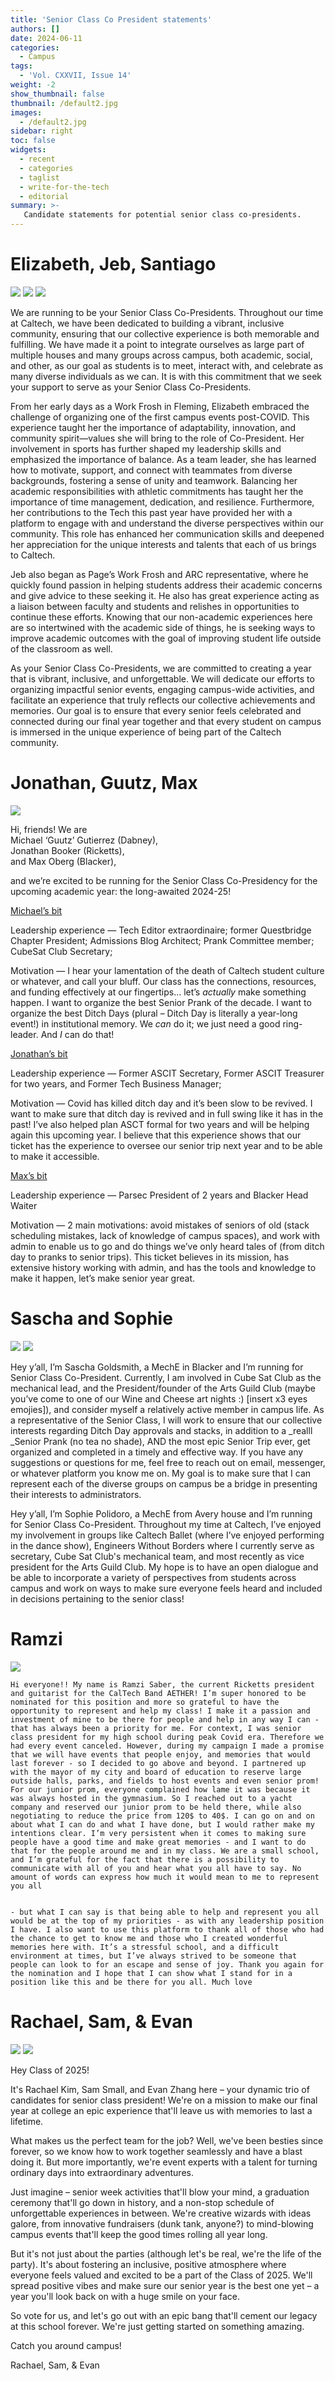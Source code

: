 ```yaml
---
title: 'Senior Class Co President statements'
authors: []
date: 2024-06-11
categories:
  - Campus
tags:
  - 'Vol. CXXVII, Issue 14'
weight: -2
show_thumbnail: false
thumbnail: /default2.jpg
images:
  - /default2.jpg
sidebar: right
toc: false
widgets:
  - recent
  - categories
  - taglist
  - write-for-the-tech
  - editorial
summary: >-
   Candidate statements for potential senior class co-presidents.
---
```


# Elizabeth, Jeb, Santiago

![](/img/2024/jun11/Elizabeth.jpeg)
![](/img/2024/jun11/Jeb.jpeg)
![](/img/2024/jun11/Santiago.jpeg)

We are running to be your Senior Class Co-Presidents. Throughout our time at Caltech, we have been dedicated to building a vibrant, inclusive community, ensuring that our collective experience is both memorable and fulfilling. We have made it a point to integrate ourselves as large part of multiple houses and many groups across campus, both academic, social, and other, as our goal as students is to meet, interact with, and celebrate as many diverse individuals as we can. It is with this commitment that we seek your support to serve as your Senior Class Co-Presidents.

From her early days as a Work Frosh in Fleming, Elizabeth embraced the challenge of organizing one of the first campus events post-COVID. This experience taught her the importance of adaptability, innovation, and community spirit—values she will bring to the role of Co-President. Her involvement in sports has further shaped my leadership skills and emphasized the importance of balance. As a team leader, she has learned how to motivate, support, and connect with teammates from diverse backgrounds, fostering a sense of unity and teamwork. Balancing her academic responsibilities with athletic commitments has taught her the importance of time management, dedication, and resilience. Furthermore, her contributions to the Tech this past year have provided her with a platform to engage with and understand the diverse perspectives within our community. This role has enhanced her communication skills and deepened her appreciation for the unique interests and talents that each of us brings to Caltech.

Jeb also began as Page’s Work Frosh and ARC representative, where he quickly found passion in helping students address their academic concerns and give advice to these seeking it. He also has great experience acting as a liaison between faculty and students and relishes in opportunities to continue these efforts. Knowing that our non-academic experiences here are so intertwined with the academic side of things, he is seeking ways to improve academic outcomes with the goal of improving student life outside of the classroom as well.

As your Senior Class Co-Presidents, we are committed to creating a year that is vibrant, inclusive, and unforgettable. We will dedicate our efforts to organizing impactful senior events, engaging campus-wide activities, and facilitate an experience that truly reflects our collective achievements and memories. Our goal is to ensure that every senior feels celebrated and connected during our final year together and that every student on campus is immersed in the unique experience of being part of the Caltech community.


# Jonathan, Guutz, Max
![](/img/2024/jun11/Jonathan_Guutz_Max.jpg)

Hi, friends! We are  
Michael ‘Guutz’ Gutierrez (Dabney),  
Jonathan Booker (Ricketts),  
and Max Oberg (Blacker),

and we’re excited to be running for the Senior Class Co-Presidency for the upcoming academic year: the long-awaited 2024-25!

<span style="text-decoration:underline;">Michael’s bit</span>

Leadership experience — Tech Editor extraordinaire; former Questbridge Chapter President; Admissions Blog Architect; Prank Committee member; CubeSat Club Secretary;

Motivation — I hear your lamentation of the death of Caltech student culture or whatever, and call your bluff. Our class has the connections, resources, and funding effectively at our fingertips… let’s _actually_ make something happen. I want to organize the best Senior Prank of the decade. I want to organize the best Ditch Days (plural – Ditch Day is literally a year-long event!) in institutional memory. We _can_ do it; we just need a good ring-leader. And _I_ can do that!

<span style="text-decoration:underline;">Jonathan’s bit</span>

Leadership experience — Former ASCIT Secretary, Former ASCIT Treasurer for two years, and Former Tech Business Manager;

Motivation — Covid has killed ditch day and it’s been slow to be revived. I want to make sure that ditch day is revived and in full swing like it has in the past! I’ve also helped plan ASCT formal for two years and will be helping again this upcoming year. I believe that this experience shows that our ticket has the experience to oversee our senior trip next year and to be able to make it accessible.

<span style="text-decoration:underline;">Max’s bit</span>

Leadership experience — Parsec President of 2 years and Blacker Head Waiter

Motivation — 2 main motivations: avoid mistakes of seniors of old (stack scheduling mistakes, lack of knowledge of campus spaces), and work with admin to enable us to go and do things we’ve only heard tales of (from ditch day to pranks to senior trips). This ticket believes in its mission, has extensive history working with admin, and has the tools and knowledge to make it happen, let’s make senior year great.

# Sascha and Sophie
![](/img/2024/jun11/Sascha.jpeg)
![](/img/2024/jun11/Sophie.jpeg)

Hey y’all, I’m Sascha Goldsmith, a MechE in Blacker and I’m running for Senior Class Co-President. Currently, I am involved in Cube Sat Club as the mechanical lead, and the President/founder of the Arts Guild Club (maybe you’ve come to one of our Wine and Cheese art nights :) [insert x3 eyes emojies]), and consider myself a relatively active member in campus life. As a representative of the Senior Class, I will work to ensure that our collective interests regarding Ditch Day approvals and stacks, in addition to a _realll _Senior Prank (no tea no shade), AND the most epic Senior Trip ever, get organized and completed in a timely and effective way. If you have any suggestions or questions for me, feel free to reach out on email, messenger, or whatever platform you know me on. My goal is to make sure that I can represent each of the diverse groups on campus be a bridge in presenting their interests to administrators.

Hey y’all, I’m Sophie Polidoro, a MechE from Avery house and I’m running for Senior Class Co-President. Throughout my time at Caltech, I’ve enjoyed my involvement in groups like Caltech Ballet (where I’ve enjoyed performing in the dance show), Engineers Without Borders where I currently serve as secretary, Cube Sat Club's mechanical team, and most recently as vice president for the Arts Guild Club. My hope is to have an open dialogue and be able to incorporate a variety of perspectives from students across campus and work on ways to make sure everyone feels heard and included in decisions pertaining to the senior class!


# Ramzi
![](/img/2024/jun11/Ramzi.jpeg)

    Hi everyone!! My name is Ramzi Saber, the current Ricketts president and guitarist for the CalTech Band AETHER! I’m super honored to be nominated for this position and more so grateful to have the opportunity to represent and help my class! I make it a passion and investment of mine to be there for people and help in any way I can - that has always been a priority for me. For context, I was senior class president for my high school during peak Covid era. Therefore we had every event canceled. However, during my campaign I made a promise that we will have events that people enjoy, and memories that would last forever - so I decided to go above and beyond. I partnered up with the mayor of my city and board of education to reserve large outside halls, parks, and fields to host events and even senior prom! For our junior prom, everyone complained how lame it was because it was always hosted in the gymnasium. So I reached out to a yacht company and reserved our junior prom to be held there, while also negotiating to reduce the price from 120$ to 40$. I can go on and on about what I can do and what I have done, but I would rather make my intentions clear. I’m very persistent when it comes to making sure people have a good time and make great memories - and I want to do that for the people around me and in my class. We are a small school, and I’m grateful for the fact that there is a possibility to communicate with all of you and hear what you all have to say. No amount of words can express how much it would mean to me to represent you all


    - but what I can say is that being able to help and represent you all would be at the top of my priorities - as with any leadership position I have. I also want to use this platform to thank all of those who had the chance to get to know me and those who I created wonderful memories here with. It’s a stressful school, and a difficult environment at times, but I’ve always strived to be someone that people can look to for an escape and sense of joy. Thank you again for the nomination and I hope that I can show what I stand for in a position like this and be there for you all. Much love

# Rachael, Sam, & Evan

![](/img/2024/jun11/racheal.png)
![](/img/2024/jun11/sam-evan.jpg)

Hey Class of 2025!

It's Rachael Kim, Sam Small, and Evan Zhang here – your dynamic trio of candidates for senior class president! We're on a mission to make our final year at college an epic experience that'll leave us with memories to last a lifetime.

What makes us the perfect team for the job? Well, we've been besties since forever, so we know how to work together seamlessly and have a blast doing it. But more importantly, we're event experts with a talent for turning ordinary days into extraordinary adventures.

Just imagine – senior week activities that'll blow your mind, a graduation ceremony that'll go down in history, and a non-stop schedule of unforgettable experiences in between. We're creative wizards with ideas galore, from innovative fundraisers (dunk tank, anyone?) to mind-blowing campus events that'll keep the good times rolling all year long.

But it's not just about the parties (although let's be real, we're the life of the party). It's about fostering an inclusive, positive atmosphere where everyone feels valued and excited to be a part of the Class of 2025. We'll spread positive vibes and make sure our senior year is the best one yet – a year you'll look back on with a huge smile on your face.

So vote for us, and let's go out with an epic bang that'll cement our legacy at this school forever. We're just getting started on something amazing.

Catch you around campus!

Rachael, Sam, & Evan

